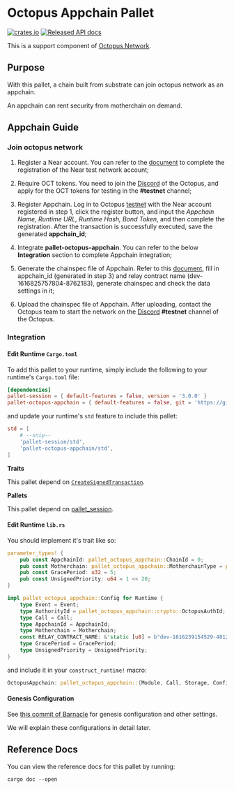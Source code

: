 # Octopus Appchain Pallet
[![crates.io](https://img.shields.io/crates/v/pallet-octopus-appchain.svg)](https://crates.io/crates/pallet-octopus-appchain)
[![Released API docs](https://docs.rs/pallet-octopus-appchain/badge.svg)](https://docs.rs/pallet-octopus-appchain)

This is a support component of [Octopus Network](https://oct.network/).

## Purpose

With this pallet, a chain built from substrate can join octopus network as an appchain.

An appchain can rent security from motherchain on demand.

## Appchain Guide

### Join octopus network 

1. Register a Near account. You can refer to the [document](https://docs.near.org/docs/develop/basics/create-account) to complete the registration of the Near test network account;

2. Require OCT tokens. You need to join the [Discord](https://discord.gg/6GTJBkZA9Q) of the Octopus, and apply for the OCT tokens for testing in the **#testnet** channel;

3. Register Appchain. Log in to Octopus [testnet](https://testnet.oct.network/) with the Near account registered in step 1, click the register button, and input the *Appchain Name, Runtime URL, Runtime Hash, Bond Token*, and then complete the registration. After the transaction is successfully executed, save the generated **appchain_id**;

4. Integrate **pallet-octopus-appchain**. You can refer to the below **Integration** section to complete Appchain integration;

5. Generate the chainspec file of Appchain. Refer to this [document](https://substrate.dev/docs/en/tutorials/start-a-private-network/customspec), fill in appchain_id (generated in step 3) and relay contract name (dev-1616825757804-8762183), generate chainspec and check the data settings in it;

6. Upload the chainspec file of Appchain. After uploading, contact the Octopus team to start the network on the [Discord](https://discord.gg/6GTJBkZA9Q) **#testnet** channel of the Octopus.

### Integration

#### Edit Runtime `Cargo.toml`

To add this pallet to your runtime, simply include the following to your runtime's `Cargo.toml` file:

```TOML
[dependencies]
pallet-session = { default-features = false, version = '3.0.0' }
pallet-octopus-appchain = { default-features = false, git = 'https://github.com/octopus-network/pallet-octopus-appchain.git' }
```

and update your runtime's `std` feature to include this pallet:

```TOML
std = [
    # --snip--
    'pallet-session/std',
    'pallet-octopus-appchain/std',
]
```

**Traits**

This pallet depend on [`CreateSignedTransaction`](https://docs.rs/frame-system/3.0.0/frame_system/offchain/trait.CreateSignedTransaction.html).

**Pallets**

This pallet depend on [pallet_session](https://docs.rs/pallet-session/3.0.0/pallet_session/).


#### Edit Runtime `lib.rs`

You should implement it's trait like so:

```rust
parameter_types! {
	pub const AppchainId: pallet_octopus_appchain::ChainId = 0;
	pub const Motherchain: pallet_octopus_appchain::MotherchainType = pallet_octopus_appchain::MotherchainType::NEAR;
	pub const GracePeriod: u32 = 5;
	pub const UnsignedPriority: u64 = 1 << 20;
}

impl pallet_octopus_appchain::Config for Runtime {
	type Event = Event;
	type AuthorityId = pallet_octopus_appchain::crypto::OctopusAuthId;
	type Call = Call;
	type AppchainId = AppchainId;
	type Motherchain = Motherchain;
	const RELAY_CONTRACT_NAME: &'static [u8] = b"dev-1616239154529-4812993";
	type GracePeriod = GracePeriod;
	type UnsignedPriority = UnsignedPriority;
}
```

and include it in your `construct_runtime!` macro:

```rust
OctopusAppchain: pallet_octopus_appchain::{Module, Call, Storage, Config<T>, Event<T>, ValidateUnsigned},
```

#### Genesis Configuration

See [this commit of Barnacle](https://github.com/octopus-network/barnacle/commit/6bf1c8f0479887af17535024160b4ad55482dc31) for genesis configuration and other settings.

We will explain these configurations in detail later.


## Reference Docs

You can view the reference docs for this pallet by running:

```
cargo doc --open
```